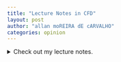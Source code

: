```yaml
---
title: "Lecture Notes in CFD"
layout: post
author: "allan moREIRA dE cARVALHO"
categories: opinion
---
```


<details>
<summary>Check out my lecture notes.</summary>

  <p>
<iframe src="https://allanmodc.github.io/cfd" onload='javascript:(function(o){o.style.height=o.contentWindow.document.body.scrollHeight+"px";}(this));'   style="height:200px;width:100%;border:none;overflow:hidden;" frameborder="0" scrolling="no"></iframe>
</p> 
</details>

